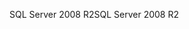 <span data-ttu-id="6cdc4-101">SQL Server 2008 R2</span><span class="sxs-lookup"><span data-stu-id="6cdc4-101">SQL Server 2008 R2</span></span>